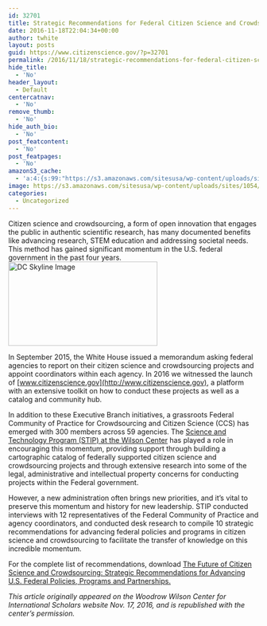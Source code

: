 ```yaml
---
id: 32701
title: Strategic Recommendations for Federal Citizen Science and Crowdsourcing
date: 2016-11-18T22:04:34+00:00
author: twhite
layout: posts
guid: https://www.citizenscience.gov/?p=32701
permalink: /2016/11/18/strategic-recommendations-for-federal-citizen-science-and-crowdsourcing/
hide_title:
  - 'No'
header_layout:
  - Default
centercatnav:
  - 'No'
remove_thumb:
  - 'No'
hide_auth_bio:
  - 'No'
post_featcontent:
  - 'No'
post_featpages:
  - 'No'
amazonS3_cache:
  - 'a:4:{s:99:"https://s3.amazonaws.com/sitesusa/wp-content/uploads/sites/1054/2016/11/DC-Skyline-Illustration.jpg";i:32751;s:107:"https://s3.amazonaws.com/sitesusa/wp-content/uploads/sites/1054/2016/11/DC-Skyline-Illustration-300x169.jpg";i:32751;s:107:"https://s3.amazonaws.com/sitesusa/wp-content/uploads/sites/1054/2016/11/DC-Skyline-Illustration-768x434.jpg";i:32751;s:108:"https://s3.amazonaws.com/sitesusa/wp-content/uploads/sites/1054/2016/11/DC-Skyline-Illustration-1024x578.jpg";i:32751;}'
image: https://s3.amazonaws.com/sitesusa/wp-content/uploads/sites/1054/2016/11/DC-Skyline-Illustration.jpg
categories:
  - Uncategorized
---
```

Citizen science and crowdsourcing, a form of open innovation that engages the public in authentic scientific research, has many documented benefits like advancing research, STEM education and addressing societal needs. This method has gained significant momentum in the U.S. federal government in the past four years.<img class="size-medium wp-image-32751 alignright" src="https://s3.amazonaws.com/sitesusa/wp-content/uploads/sites/1054/2016/11/DC-Skyline-Illustration-300x169.jpg" alt="DC Skyline Image" width="300" height="169" srcset="https://s3.amazonaws.com/sitesusa/wp-content/uploads/sites/1054/2016/11/DC-Skyline-Illustration-300x169.jpg 300w, https://s3.amazonaws.com/sitesusa/wp-content/uploads/sites/1054/2016/11/DC-Skyline-Illustration-768x434.jpg 768w, https://s3.amazonaws.com/sitesusa/wp-content/uploads/sites/1054/2016/11/DC-Skyline-Illustration-1024x578.jpg 1024w" sizes="(max-width: 300px) 100vw, 300px" />

In September 2015, the White House issued a memorandum asking federal agencies to report on their citizen science and crowdsourcing projects and appoint coordinators within each agency. In 2016 we witnessed the launch of [www.citizenscience.gov](http://www.citizenscience.gov), a platform with an extensive toolkit on how to conduct these projects as well as a catalog and community hub.

In addition to these Executive Branch initiatives, a grassroots Federal Community of Practice for Crowdsourcing and Citizen Science (CCS) has emerged with 300 members across 59 agencies. The <a href="https://www.wilsoncenter.org/program/science-and-technology-innovation-program" target="_blank">Science and Technology Program (STIP) at the Wilson Center</a> has played a role in encouraging this momentum, providing support through building a cartographic catalog of federally supported citizen science and crowdsourcing projects and through extensive research into some of the legal, administrative and intellectual property concerns for conducting projects within the Federal government.

However, a new administration often brings new priorities, and it’s vital to preserve this momentum and history for new leadership. STIP conducted interviews with 12 representatives of the Federal Community of Practice and agency coordinators, and conducted desk research to compile 10 strategic recommendations for advancing federal policies and programs in citizen science and crowdsourcing to facilitate the transfer of knowledge on this incredible momentum.

For the complete list of recommendations, download <a href="https://www.citizenscience.gov/2016/11/18/strategic-recommendations-for-federal-citizen-science-and-crowdsourcing/" target="_blank">The Future of Citizen Science and Crowdsourcing: Strategic Recommendations for Advancing U.S. Federal Policies, Programs and Partnerships.</a>

_This article originally appeared on the Woodrow Wilson Center for International Scholars website Nov. 17, 2016, and is republished with the center&#8217;s permission._
